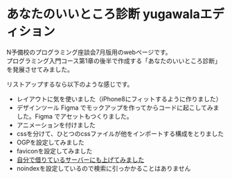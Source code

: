 # あなたのいいところ診断 yugawalaエディション
N予備校のプログラミング座談会7月版用のwebページです。  
プログラミング入門コース第1章の後半で作成する「あなたのいいところ診断」を発展させてみました。

リストアップするなら以下のような感じです。
- レイアウトに気を使いました（iPhone8にフィットするように作りました）
- デザインツール Figma でモックアップを作ってからコードに起こしてみました。Figma でアセットもつくりました。
- アニメーションを付けました
- cssを分けて、ひとつのcssファイルが他をインポートする構成をとりました
- OGPを設定してみました
- faviconを設定してみました
- [自分で借りているサーバーにも上げてみました](https://yugawa.la/assessment-su)
- noindexを設定しているので検索に引っかかることはありません
